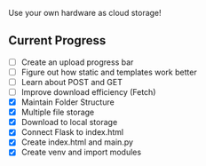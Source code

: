 Use your own hardware as cloud storage!

## Current Progress
 - [ ] Create an upload progress bar
 - [ ] Figure out how static and templates work better
 - [ ] Learn about POST and GET
 - [ ] Improve download efficiency (Fetch)
 - [x] Maintain Folder Structure
 - [x] Multiple file storage
 - [x] Download to local storage
 - [x] Connect Flask to index.html
 - [x] Create index.html and main.py
 - [x] Create venv and import modules 
